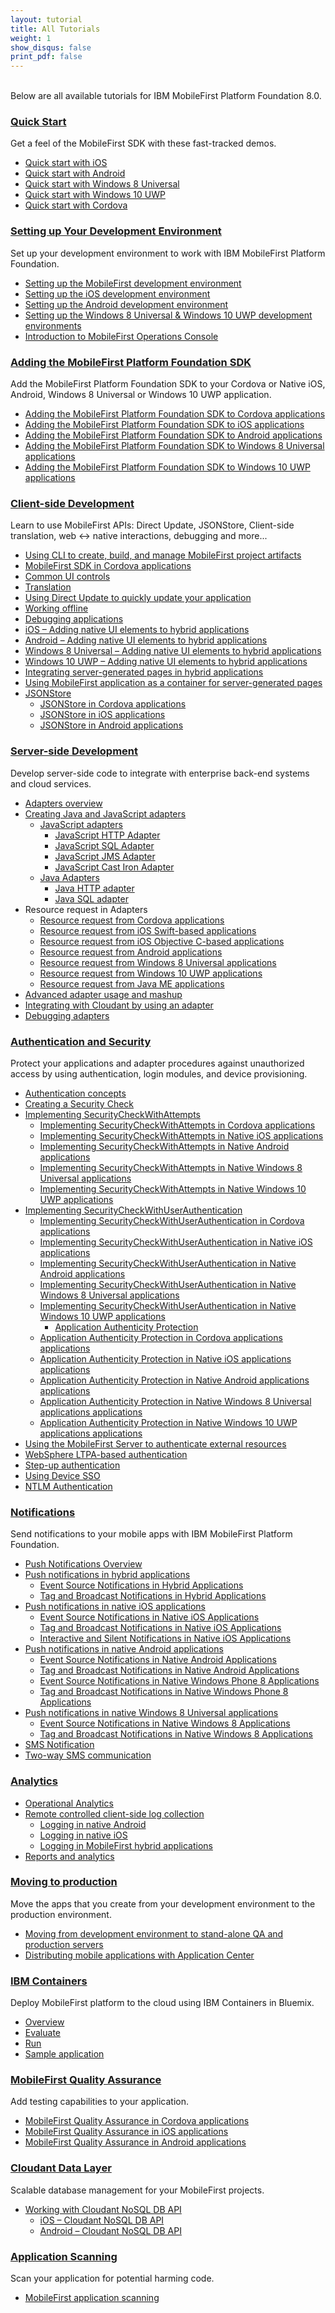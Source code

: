 ```yaml
---
layout: tutorial
title: All Tutorials
weight: 1
show_disqus: false
print_pdf: false
---
```

<br>
Below are all available tutorials for IBM MobileFirst Platform Foundation 8.0.

### [Quick Start](../quick-start)
Get a feel of the MobileFirst SDK with these fast-tracked demos.

* [Quick start with iOS](../quick-start/ios/)
* [Quick start with Android](../quick-start/android/)
* [Quick start with Windows 8 Universal](../quick-start/windows-8/)
* [Quick start with Windows 10 UWP](../quick-start/windows-10/)
* [Quick start with Cordova](../quick-start/cordova/)

### [Setting up Your Development Environment](../setting-up-your-development-environment/)
Set up your development environment to work with IBM MobileFirst Platform Foundation.

* [Setting up the MobileFirst development environment](../setting-up-your-development-environment/setting-up-the-mobilefirst-development-environment/)
* [Setting up the iOS development environment](../setting-up-your-development-environment/setting-up-the-ios-development-environment/)
* [Setting up the Android development environment](../setting-up-your-development-environment/setting-up-the-android-development-environment/)
* [Setting up the Windows 8 Universal & Windows 10 UWP development environments](../setting-up-your-development-environment/setting-up-the-windows-8-and-windows-10-development-environment/)
* [Introduction to MobileFirst Operations Console](../quick-start/introduction-to-mobilefirst-platform-operations-console/)

### [Adding the MobileFirst Platform Foundation SDK](../adding-the-mfpf-sdk/)
Add the MobileFirst Platform Foundation SDK to your Cordova or Native iOS, Android, Windows 8 Universal or Windows 10 UWP application.

* [Adding the MobileFirst Platform Foundation SDK to Cordova applications](../adding-the-mfpf-sdk/adding-the-mfpf-sdk-to-cordova-applications/)
* [Adding the MobileFirst Platform Foundation SDK to iOS applications](../adding-the-mfpf-sdk/adding-the-mfpf-sdk-to-ios-applications/)
* [Adding the MobileFirst Platform Foundation SDK to Android applications](../adding-the-mfpf-sdk/adding-the-mfpf-sdk-to-android-applications/)
* [Adding the MobileFirst Platform Foundation SDK to Windows 8 Universal applications](../adding-the-mfpf-sdk/adding-the-mfpf-sdk-to-windows-8-applications/)
* [Adding the MobileFirst Platform Foundation SDK to Windows 10 UWP applications](../adding-the-mfpf-sdk/adding-the-mfpf-sdk-to-windows-10-applications/)

### [Client-side Development](../client-side-development/)
Learn to use MobileFirst APIs: Direct Update, JSONStore, Client-side translation, web &#8596; native interactions, debugging and more...

* [Using CLI to create, build, and manage MobileFirst project artifacts](../client-side-development/updated-using-cli-to-create-build-and-manage-mobilefirst-project-artifacts/)
* [MobileFirst SDK in Cordova applications](../client-side-development/intro-mfpf-cordova/)
* [Common UI controls](../client-side-development/common-ui-controls/)
* [Translation](../client-side-development/translation/)
* [Using Direct Update to quickly update your application](../client-side-development/using-direct-update-to-quickly-update-your-application/)
* [Working offline](../client-side-development/working-offline/)
* [Debugging applications](../client-side-development/debugging-applications/)
* [iOS – Adding native UI elements to hybrid applications](../client-side-development/ios-adding-native-ui-elements-hybrid-applications/)
* [Android – Adding native UI elements to hybrid applications](../client-side-development/android-adding-native-ui-elements-hybrid-applications/)
* [Windows 8 Universal – Adding native UI elements to hybrid applications](../client-side-development/w8-adding-native-ui-elements-hybrid-applications/)
* [Windows 10 UWP – Adding native UI elements to hybrid applications](../client-side-development/w10-adding-native-ui-elements-hybrid-applications/)
* [Integrating server-generated pages in hybrid applications](../advanced-topics/integrating-server-generated-pages-hybrid-applications/)
* [Using MobileFirst application as a container for server-generated pages](../advanced-topics/using-a-mobilefirst-application-as-a-container-for-server-generated-pages/)
* [JSONStore](../client-side-development/jsonstore/)
    * [JSONStore in Cordova applications](../client-side-development/jsonstore/jsonstore-javascript/)
	* [JSONStore in iOS applications](../client-side-development/jsonstore/jsonstore-objective-c/)
	* [JSONStore in Android applications](../client-side-development/jsonstore/jsonstore-java/)

### [Server-side Development](../server-side-development/)
Develop server-side code to integrate with enterprise back-end systems and cloud services.

* [Adapters overview](../server-side-development/adapters-overview/)
* [Creating Java and JavaScript adapters](../server-side-development/creating-adapters/)
    * [JavaScript adapters](../server-side-development/creating-adapters/javascript-adapters/)
        * [JavaScript HTTP Adapter](../server-side-development/creating-adapters/javascript-adapters/js-http-adapter/)
        * [JavaScript SQL Adapter](../server-side-development/creating-adapters/javascript-adapters/js-sql-adapter/)
        * [JavaScript JMS Adapter](../server-side-development/creating-adapters/javascript-adapters/js-jms-adapter/)
        * [JavaScript Cast Iron Adapter](../server-side-development/creating-adapters/javascript-adapters/js-cast-iron-adapter/)
    * [Java Adapters](../server-side-development/java-adapters/)
        * [Java HTTP adapter](../server-side-development/creating-adapters/java-adapters/java-http-adapter/)
        * [Java SQL adapter](../server-side-development/creating-adapters/java-adapters/java-sql-adapter/)
* Resource request in Adapters
    * [Resource request from Cordova  applications](../server-side-development/invoking-adapter-procedures-cordova-applications/)
    * [Resource request from iOS Swift-based  applications](../server-side-development/invoking-adapter-procedures-native-ios-swift-applications/)
    * [Resource request from iOS Objective C-based  applications](../server-side-development/invoking-adapter-procedures-native-ios-applications/)
    * [Resource request from Android  applications](../server-side-development/invoking-adapter-procedures-native-android-applications/)
    * [Resource request from Windows 8 Universal  applications](../server-side-development/invoking-adapter-procedures-native-windows-8-applications/)
    * [Resource request from Windows 10 UWP applications](../server-side-development/invoking-adapter-procedures-native-windows-10-applications/)
    * [Resource request from Java ME  applications](../server-side-development/invoking-adapter-procedures-native-java-platform-micro-editions-java-applications/)
* [Advanced adapter usage and mashup](../server-side-development/advanced-adapter-usage-mashup/)
* [Integrating with Cloudant by using an adapter](../server-side-development/cloudant/)
* [Debugging adapters](../server-side-development/debugging-adapters/)

### [Authentication and Security](../authentication-and-security/)
Protect your applications and adapter procedures against unauthorized access by using authentication, login modules, and device provisioning.

* [Authentication concepts](../authentication-and-security/authentication-concepts/)
* [Creating a Security Check](../authentication-and-security/creating-a-security-check/)
* [Implementing SecurityCheckWithAttempts](../authentication-and-security/implementing-securitycheckwithattempts/)
    * [Implementing SecurityCheckWithAttempts in Cordova applications](../authentication-and-security/implementing-securitycheckwithattempts/cordova/)
    * [Implementing SecurityCheckWithAttempts in Native iOS applications](../authentication-and-security/implementing-securitycheckwithattempts/ios/)
    * [Implementing SecurityCheckWithAttempts in Native Android applications](../authentication-and-security/implementing-securitycheckwithattempts/android/)
    * [Implementing SecurityCheckWithAttempts in Native Windows 8 Universal applications](../authentication-and-security/implementing-securitycheckwithattempts/windows-8/)
    * [Implementing SecurityCheckWithAttempts in Native Windows 10 UWP applications](../authentication-and-security/implementing-securitycheckwithattempts/windows-10/)
* [Implementing SecurityCheckWithUserAuthentication](../authentication-and-security/implementing-securitycheckwithuserauthentication/)
    * [Implementing SecurityCheckWithUserAuthentication in Cordova applications](../authentication-and-security/implementing-securitycheckwithuserauthentication/cordova/)
    * [Implementing SecurityCheckWithUserAuthentication in Native iOS applications](../authentication-and-security/implementing-securitycheckwithuserauthentication/ios/)
    * [Implementing SecurityCheckWithUserAuthentication in Native Android applications](../authentication-and-security/implementing-securitycheckwithuserauthentication/android/)
    * [Implementing SecurityCheckWithUserAuthentication in Native Windows 8 Universal applications](../authentication-and-security/implementing-securitycheckwithuserauthentication/windows-8/)
    * [Implementing SecurityCheckWithUserAuthentication in Native Windows 10 UWP applications](../authentication-and-security/implementing-securitycheckwithuserauthentication/windows-10/)
        * [Application Authenticity Protection](../authentication-and-security/application-authenticity-protection/)
    * [Application Authenticity Protection in Cordova applications applications](../authentication-and-security/application-authenticity-protection/cordova/)
	* [Application Authenticity Protection in Native iOS applications applications](../authentication-and-security/application-authenticity-protection/ios/)
	* [Application Authenticity Protection in Native Android applications applications](../authentication-and-security/application-authenticity-protection/android/)
	* [Application Authenticity Protection in Native Windows 8 Universal applications applications](../authentication-and-security/application-authenticity-protection/windows-8)
    * [Application Authenticity Protection in Native Windows 10 UWP applications applications](../authentication-and-security/application-authenticity-protection/windows-10)
* [Using the MobileFirst Server to authenticate external resources](../authentication-and-security/using-mobilefirst-server-authenticate-external-resources/)
* [WebSphere LTPA-based authentication](../authentication-and-security/websphere-ltpa-based-authentication/)
* [Step-up authentication](../authentication-and-security/step-up-authentication/)
* [Using Device SSO](../authentication-and-security/using-device-sso/)
* [NTLM Authentication](../authentication-and-security/ntlm-authentication/)

### [Notifications](../notifications/)
Send notifications to your mobile apps with IBM MobileFirst Platform Foundation.

* [Push Notifications Overview](../notifications/push-notifications-overview/)
* [Push notifications in hybrid applications](../notifications/push-notifications-overview/push-notifications-in-hybrid-applications/)
    * [Event Source Notifications in Hybrid Applications](../notifications/push-notifications-overview/push-notifications-in-hybrid-applications/event-source/)
    * [Tag and Broadcast Notifications in Hybrid Applications](../notifications/push-notifications-overview/push-notifications-in-hybrid-applications/tag-based/)
* [Push notifications in native iOS applications](../notifications/push-notifications-overview/push-notifications-in-native-ios-applications/)
    * [Event Source Notifications in Native iOS Applications](../notifications/push-notifications-overview/push-notifications-in-native-ios-applications/event-source/)
	* [Tag and Broadcast Notifications in Native iOS Applications](../notifications/push-notifications-overview/push-notifications-in-native-ios-applications/tag-based/)
	* [Interactive and Silent Notifications in Native iOS Applications](../notifications/push-notifications-overview/push-notifications-in-native-ios-applications/interactive-and-silent/)
* [Push notifications in native Android applications](../notifications/push-notifications-overview/push-notifications-in-native-android-applications/)
    * [Event Source Notifications in Native Android Applications](../notifications/push-notifications-overview/push-notifications-in-native-android-applications/event-source/)
	* [Tag and Broadcast Notifications in Native Android Applications](../notifications/push-notifications-overview/push-notifications-in-native-android-applications/tag-based/)
    * [Event Source Notifications in Native Windows Phone 8 Applications](../notifications/push-notifications-overview/push-notifications-in-native-windows-phone-8-applications/event-source/)
	* [Tag and Broadcast Notifications in Native Windows Phone 8 Applications](../notifications/push-notifications-overview/push-notifications-in-native-windows-phone-8-applications/tag-based/)
* [Push notifications in native Windows 8 Universal applications](../notifications/push-notifications-overview/push-notifications-in-native-windows-8-applications/)
	* [Event Source Notifications in Native Windows 8 Applications](../notifications/push-notifications-overview/push-notifications-in-native-windows-8-applications/event-source/)
	* [Tag and Broadcast Notifications in Native Windows 8 Applications](../notifications/push-notifications-overview/push-notifications-in-native-windows-8-applications/tag-based/)
* [SMS Notification](../notifications/sms-notifications/)
* [Two-way SMS communication](../notifications/two-way-sms-communication/)

### [Analytics](../analytics/)

* [Operational Analytics](../analytics/operational-analytics/)
* [Remote controlled client-side log collection](../client-side-development/remote-controlled-client-side-log-collection/)
    * [Logging in native Android](../client-side-development-/remote-controlled-client-side-log-collection/logging-in-native-android/)
    * [Logging in native iOS](../client-side-development/remote-controlled-client-side-log-collection/logging-in-native-ios/)
    * [Logging in MobileFirst hybrid applications](../client-side-development/remote-controlled-client-side-log-collection/logging-in-hybrid-applications/)
* [Reports and analytics](../analytics/reports-analytics/)

### [Moving to production](../moving-to-production/)
Move the apps that you create from your development environment to the production environment.

* [Moving from development environment to stand-alone QA and production servers](../moving-to-production/moving-development-environment-stand-alone-qa-production-servers/)
* [Distributing mobile applications with Application Center](../moving-to-production/distributing-mobile-applications-with-application-center/)

### [IBM Containers](../ibm-containers/)
Deploy MobileFirst platform to the cloud using IBM Containers in Bluemix.

* [Overview](../ibm-containers/)
* [Evaluate](../ibm-containers/evaluate/)
* [Run](../ibm-containers/run/)
* [Sample application](../ibm-containers/sample-app/)

### [MobileFirst Quality Assurance]({{site.baseurl}}/tutorials/en/quality-assurance/8.0/overview)
Add testing capabilities to your application.

* [MobileFirst Quality Assurance in Cordova applications]({{site.baseurl}}/tutorials/en/quality-assurance/8.0/cordova/)
* [MobileFirst Quality Assurance in iOS applications]({{site.baseurl}}/tutorials/en/quality-assurance/8.0/ios/)
* [MobileFirst Quality Assurance in Android applications]({{site.baseurl}}/tutorials/en/quality-assurance/8.0/android/)

### [Cloudant Data Layer](../../../cloudant/)
Scalable database management for your MobileFirst projects.

* [Working with Cloudant NoSQL DB API](../client-side-development/working-with-cloudant-nosql-db-api/)
    * [iOS – Cloudant NoSQL DB API](../client-side-development/working-with-cloudant-nosql-db-api/ios/)
	* [Android – Cloudant NoSQL DB API](../client-side-development/working-with-cloudant-nosql-db-api/android/)

### [Application Scanning]({{site.baseurl}}/tutorials/en/application-scanning)
Scan your application for potential harming code.

* [MobileFirst application scanning]({{site.baseurl}}/tutorials/en/application-scanning/)
